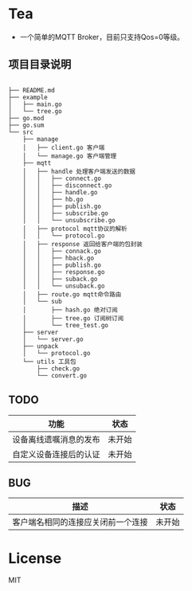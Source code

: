 # Tea


* 一个简单的MQTT Broker，目前只支持Qos=0等级。


## 项目目录说明

``` 

├── README.md
├── example
│   ├── main.go
│   └── tree.go
├── go.mod
├── go.sum
└── src
    ├── manage
    │   ├── client.go 客户端
    │   └── manage.go 客户端管理
    ├── mqtt
    │   ├── handle 处理客户端发送的数据
    │   │   ├── connect.go
    │   │   ├── disconnect.go
    │   │   ├── handle.go
    │   │   ├── hb.go
    │   │   ├── publish.go
    │   │   ├── subscribe.go
    │   │   └── unsubscribe.go
    │   ├── protocol mqtt协议的解析
    │   │   └── protocol.go
    │   ├── response 返回给客户端的包封装
    │   │   ├── connack.go
    │   │   ├── hback.go
    │   │   ├── publish.go
    │   │   ├── response.go
    │   │   ├── suback.go
    │   │   └── unsuback.go
    │   ├── route.go mqtt命令路由
    │   └── sub
    │       ├── hash.go 绝对订阅
    │       ├── tree.go 订阅树订阅
    │       └── tree_test.go
    ├── server
    │   └── server.go
    ├── unpack
    │   └── protocol.go
    └── utils 工具包
        ├── check.go
        └── convert.go

```


## TODO

|功能|状态|
|:---:|:---:|
|设备离线遗嘱消息的发布|未开始|
|自定义设备连接后的认证|未开始|

## BUG

|描述|状态|
|:---:|:---:|
|客户端名相同的连接应关闭前一个连接|未开始|




# License

MIT

